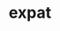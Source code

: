 ---
title: "expat"
layout: cache
categories: [package, develop-2023-09-17]
meta: {"versions": ["2.5.0"], "compilers": ["cce@=15.0.1", "gcc@=10.3.0", "gcc@=11.1.0", "gcc@=11.3.0", "gcc@=12.1.0", "gcc@=7.3.1", "gcc@=7.5.0", "oneapi@=2023.2.0"], "oss": ["amzn2", "rhel8", "sle_hpc15", "ubuntu18.04", "ubuntu20.04", "ubuntu22.04"], "platforms": ["linux"], "targets": ["aarch64", "neoverse_n1", "ppc64le", "x86_64", "x86_64_v3", "x86_64_v4", "zen4"], "stacks": ["aws-isc", "aws-isc-aarch64", "build_systems", "data-vis-sdk", "e4s", "e4s-cray-rhel", "e4s-cray-sles", "e4s-oneapi", "e4s-power", "gpu-tests", "radiuss", "radiuss-aws", "radiuss-aws-aarch64", "root", "tutorial"], "num_specs": 11, "num_specs_by_stack": {"radiuss-aws-aarch64": 2, "root": 11, "aws-isc-aarch64": 2, "radiuss-aws": 1, "aws-isc": 1, "e4s-cray-rhel": 1, "radiuss": 1, "build_systems": 1, "e4s-cray-sles": 1, "e4s-power": 1, "e4s-oneapi": 1, "gpu-tests": 1, "e4s": 1, "data-vis-sdk": 1, "tutorial": 2}}
spec_details: [{"hash": "cdt2fni2ijti6vm6m7jxiyv47yh5omob", "compiler": "gcc@=7.3.1", "versions": ["2.5.0"], "os": "amzn2", "platform": "linux", "target": "aarch64", "variants": ["build_system=autotools", "+libbsd"], "stacks": ["radiuss-aws-aarch64", "root", "aws-isc-aarch64"], "size": "-", "tarball": "https://binaries.spack.io/releases/develop-2023-09-17/build_cache/linux-amzn2-aarch64/gcc-7.3.1/expat-2.5.0/linux-amzn2-aarch64-gcc-7.3.1-expat-2.5.0-cdt2fni2ijti6vm6m7jxiyv47yh5omob.spack"}, {"hash": "oxpsmbogbesiar545o7cllbehl7uit2e", "compiler": "gcc@=7.3.1", "versions": ["2.5.0"], "os": "amzn2", "platform": "linux", "target": "neoverse_n1", "variants": ["build_system=autotools", "+libbsd"], "stacks": ["radiuss-aws-aarch64", "root", "aws-isc-aarch64"], "size": "-", "tarball": "https://binaries.spack.io/releases/develop-2023-09-17/build_cache/linux-amzn2-neoverse_n1/gcc-7.3.1/expat-2.5.0/linux-amzn2-neoverse_n1-gcc-7.3.1-expat-2.5.0-oxpsmbogbesiar545o7cllbehl7uit2e.spack"}, {"hash": "nz3wyeo4b6qy2o45ht2xb4k3rrgb7gs2", "compiler": "gcc@=7.3.1", "versions": ["2.5.0"], "os": "amzn2", "platform": "linux", "target": "x86_64_v3", "variants": ["build_system=autotools", "+libbsd"], "stacks": ["radiuss-aws", "root", "aws-isc"], "size": "-", "tarball": "https://binaries.spack.io/releases/develop-2023-09-17/build_cache/linux-amzn2-x86_64_v3/gcc-7.3.1/expat-2.5.0/linux-amzn2-x86_64_v3-gcc-7.3.1-expat-2.5.0-nz3wyeo4b6qy2o45ht2xb4k3rrgb7gs2.spack"}, {"hash": "l6zjci375iuxjspu72cvzlqks5cnlgfh", "compiler": "cce@=15.0.1", "versions": ["2.5.0"], "os": "rhel8", "platform": "linux", "target": "zen4", "variants": ["build_system=autotools", "+libbsd"], "stacks": ["root", "e4s-cray-rhel"], "size": "-", "tarball": "https://binaries.spack.io/releases/develop-2023-09-17/build_cache/linux-rhel8-zen4/cce-15.0.1/expat-2.5.0/linux-rhel8-zen4-cce-15.0.1-expat-2.5.0-l6zjci375iuxjspu72cvzlqks5cnlgfh.spack"}, {"hash": "mzlhhnsfs3b222lggvtmjcyhxzbjwowo", "compiler": "gcc@=7.5.0", "versions": ["2.5.0"], "os": "ubuntu18.04", "platform": "linux", "target": "x86_64_v3", "variants": ["build_system=autotools", "+libbsd"], "stacks": ["radiuss", "build_systems", "root"], "size": "-", "tarball": "https://binaries.spack.io/releases/develop-2023-09-17/build_cache/linux-ubuntu18.04-x86_64_v3/gcc-7.5.0/expat-2.5.0/linux-ubuntu18.04-x86_64_v3-gcc-7.5.0-expat-2.5.0-mzlhhnsfs3b222lggvtmjcyhxzbjwowo.spack"}, {"hash": "ro4fihodv45bdqelw6ekuceswrellsie", "compiler": "gcc@=10.3.0", "versions": ["2.5.0"], "os": "sle_hpc15", "platform": "linux", "target": "x86_64_v4", "variants": ["build_system=autotools", "+libbsd"], "stacks": ["root", "e4s-cray-sles"], "size": "-", "tarball": "https://binaries.spack.io/releases/develop-2023-09-17/build_cache/linux-sle_hpc15-x86_64_v4/gcc-10.3.0/expat-2.5.0/linux-sle_hpc15-x86_64_v4-gcc-10.3.0-expat-2.5.0-ro4fihodv45bdqelw6ekuceswrellsie.spack"}, {"hash": "2vl3qrjgmz6ky24qx4n2qxs6lodmddov", "compiler": "gcc@=11.1.0", "versions": ["2.5.0"], "os": "ubuntu20.04", "platform": "linux", "target": "ppc64le", "variants": ["build_system=autotools", "+libbsd"], "stacks": ["e4s-power", "root"], "size": "-", "tarball": "https://binaries.spack.io/releases/develop-2023-09-17/build_cache/linux-ubuntu20.04-ppc64le/gcc-11.1.0/expat-2.5.0/linux-ubuntu20.04-ppc64le-gcc-11.1.0-expat-2.5.0-2vl3qrjgmz6ky24qx4n2qxs6lodmddov.spack"}, {"hash": "2q5efd4s3ywwm3iypqootye5ij5ayg2l", "compiler": "oneapi@=2023.2.0", "versions": ["2.5.0"], "os": "ubuntu20.04", "platform": "linux", "target": "x86_64", "variants": ["build_system=autotools", "+libbsd"], "stacks": ["e4s-oneapi", "root"], "size": "-", "tarball": "https://binaries.spack.io/releases/develop-2023-09-17/build_cache/linux-ubuntu20.04-x86_64/oneapi-2023.2.0/expat-2.5.0/linux-ubuntu20.04-x86_64-oneapi-2023.2.0-expat-2.5.0-2q5efd4s3ywwm3iypqootye5ij5ayg2l.spack"}, {"hash": "lm5zwycahuekorxowsjpbgzdpdbcbctc", "compiler": "gcc@=11.1.0", "versions": ["2.5.0"], "os": "ubuntu20.04", "platform": "linux", "target": "x86_64_v3", "variants": ["build_system=autotools", "+libbsd"], "stacks": ["gpu-tests", "root", "e4s", "data-vis-sdk"], "size": "-", "tarball": "https://binaries.spack.io/releases/develop-2023-09-17/build_cache/linux-ubuntu20.04-x86_64_v3/gcc-11.1.0/expat-2.5.0/linux-ubuntu20.04-x86_64_v3-gcc-11.1.0-expat-2.5.0-lm5zwycahuekorxowsjpbgzdpdbcbctc.spack"}, {"hash": "3iiib4bxjqqetbm54x5taqvo34q4vdof", "compiler": "gcc@=11.3.0", "versions": ["2.5.0"], "os": "ubuntu22.04", "platform": "linux", "target": "x86_64_v3", "variants": ["build_system=autotools", "+libbsd"], "stacks": ["root", "tutorial"], "size": "-", "tarball": "https://binaries.spack.io/releases/develop-2023-09-17/build_cache/linux-ubuntu22.04-x86_64_v3/gcc-11.3.0/expat-2.5.0/linux-ubuntu22.04-x86_64_v3-gcc-11.3.0-expat-2.5.0-3iiib4bxjqqetbm54x5taqvo34q4vdof.spack"}, {"hash": "cnzyzirlmuqbh4cqswsaaxz2vaqgqbo6", "compiler": "gcc@=12.1.0", "versions": ["2.5.0"], "os": "ubuntu22.04", "platform": "linux", "target": "x86_64_v3", "variants": ["build_system=autotools", "+libbsd"], "stacks": ["root", "tutorial"], "size": "-", "tarball": "https://binaries.spack.io/releases/develop-2023-09-17/build_cache/linux-ubuntu22.04-x86_64_v3/gcc-12.1.0/expat-2.5.0/linux-ubuntu22.04-x86_64_v3-gcc-12.1.0-expat-2.5.0-cnzyzirlmuqbh4cqswsaaxz2vaqgqbo6.spack"}]
---